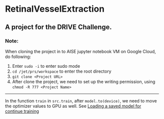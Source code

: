 # RetinalVesselExtraction
A project for the DRIVE Challenge.
---
### Note:
When cloning the project in to AISE jupyter notebook VM on Google Cloud, do following:
1. Enter `sudo -i` to enter sudo mode
2. `cd /jet/prs/workspace` to enter the root directory
3. `git clone <Project URL>`
4. After clone the project, we need to set up the writing permission, using `chmod -R 777 <Project Name>`

---
In the function `train` in `src.train`, after `model.to(device)`, we need
to move the optimizer values to GPU as well.
See [Loading a saved model for continue training
](https://discuss.pytorch.org/t/loading-a-saved-model-for-continue-training/17244/4)